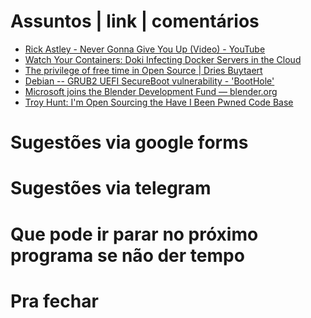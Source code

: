 Assuntos | link | comentários
=============================
* [Rick Astley - Never Gonna Give You Up &#40;Video&#41; - YouTube](https://www.youtube.com/watch?v=dQw4w9WgXcQ)
* [Watch Your Containers: Doki Infecting Docker Servers in the Cloud](https://www.intezer.com/container-security/watch-your-containers-doki-infecting-docker-servers-in-the-cloud/)
* [The privilege of free time in Open Source | Dries Buytaert](https://dri.es/the-privilege-of-free-time-in-open-source)
* [Debian -- GRUB2 UEFI SecureBoot vulnerability - 'BootHole' ](https://www.debian.org/security/2020-GRUB-UEFI-SecureBoot/)
* [  Microsoft joins the Blender Development Fund — blender.org](https://www.blender.org/press/microsoft-joins-the-blender-development-fund/)
* [Troy Hunt: I'm Open Sourcing the Have I Been Pwned Code Base](https://www.troyhunt.com/im-open-sourcing-the-have-i-been-pwned-code-base/)

Sugestões via google forms
==========================

Sugestões via telegram
======================

Que pode ir parar no próximo programa se não der tempo
=======================================================

Pra fechar
==========


